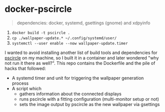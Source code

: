 # docker-pscircle
> dependencies: docker, systemd, gsettings (gnome) and xdpyinfo

1. `docker build -t pscircle .`
2. `cp ./wallpaper-update.* ~/.config/systemd/user/`
3. `systemctl --user enable --now wallpaper-update.timer`

I wanted to avoid installing another list of build tools and dependencies for
[pscircle](https://gitlab.com/mildlyparallel/pscircle/ "pscircle") on my
machine, so I built it in a container and later wondered "why not run it there
as well?". This repo contains the Dockerfile and the pile of hacks that
followed:

 - A systemd timer and unit for triggering the wallpaper generation process
 - A script which
   - gathers information about the connected displays
   - runs pscircle with a fitting configuration (multi-monitor setup or not)
   - sets the image output by pscircle as the new wallpaper via gsettings

